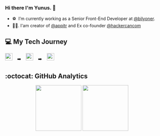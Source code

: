 ### Hi there I'm Yunus. 👋
- ⚽ &nbsp;I’m currently working as a Senior Front-End Developer at [@bilyoner](https://bilyoner.com/).
- 👨‍💻.&nbsp;I'am creator of [@appitr](https://appitr.com/) and Ex co-founder [@hackercancom](https://hackercan.com/)

## 💻&nbsp;My Tech Journey
<p float="left">
  <img src="https://www.php.net/images/logos/php-logo.svg" height="24" style="display:inline;">
  &nbsp;&nbsp;&nbsp;➡️&nbsp;&nbsp;&nbsp;
  <img src="https://www.ruby-lang.org/images/header-ruby-logo.png" height="24" style="display:inline;">
  &nbsp;&nbsp;&nbsp;➡️&nbsp;&nbsp;&nbsp;
  <img src="https://upload.wikimedia.org/wikipedia/commons/thumb/6/6a/JavaScript-logo.png/240px-JavaScript-logo.png" height="24" style="display:inline;">
</p>

## :octocat: GitHub Analytics
<p align="center">
  <img height="150em" src="https://github-readme-stats-eight-theta.vercel.app/api?username=yunusozcan&show_icons=true&theme=algolia&include_all_commits=true&count_private=true"/>
  <img height="150em" src="https://github-readme-stats-eight-theta.vercel.app/api/top-langs/?username=yunusozcan&layout=compact&langs_count=8&theme=algolia"/>
</p>
